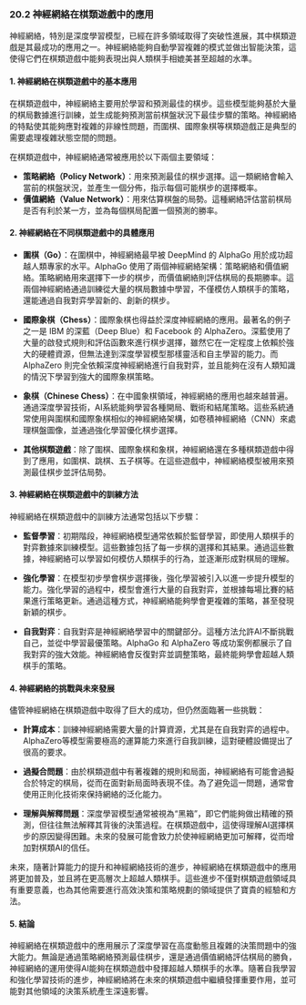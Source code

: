 ### 20.2 神經網絡在棋類遊戲中的應用

神經網絡，特別是深度學習模型，已經在許多領域取得了突破性進展，其中棋類遊戲是其最成功的應用之一。神經網絡能夠自動學習複雜的模式並做出智能決策，這使得它們在棋類遊戲中能夠表現出與人類棋手相媲美甚至超越的水準。

#### 1. 神經網絡在棋類遊戲中的基本應用

在棋類遊戲中，神經網絡主要用於學習和預測最佳的棋步。這些模型能夠基於大量的棋局數據進行訓練，並生成能夠預測當前棋盤狀況下最佳步驟的策略。神經網絡的特點使其能夠應對複雜的非線性問題，而圍棋、國際象棋等棋類遊戲正是典型的需要處理複雜狀態空間的問題。

在棋類遊戲中，神經網絡通常被應用於以下兩個主要領域：

- **策略網絡（Policy Network）**：用來預測最佳的棋步選擇。這一類網絡會輸入當前的棋盤狀況，並產生一個分佈，指示每個可能棋步的選擇概率。
- **價值網絡（Value Network）**：用來估算棋盤的局勢。這種網絡評估當前棋局是否有利於某一方，並為每個棋局配置一個預測的勝率。

#### 2. 神經網絡在不同棋類遊戲中的具體應用

- **圍棋（Go）**：在圍棋中，神經網絡最早被 DeepMind 的 AlphaGo 用於成功超越人類專家的水平。AlphaGo 使用了兩個神經網絡架構：策略網絡和價值網絡。策略網絡用來選擇下一步的棋步，而價值網絡則評估棋局的長期勝率。這兩個神經網絡通過訓練從大量的棋局數據中學習，不僅模仿人類棋手的策略，還能通過自我對弈學習新的、創新的棋步。

- **國際象棋（Chess）**：國際象棋也得益於深度神經網絡的應用。最著名的例子之一是 IBM 的深藍（Deep Blue）和 Facebook 的 AlphaZero。深藍使用了大量的啟發式規則和評估函數來進行棋步選擇，雖然它在一定程度上依賴於強大的硬體資源，但無法達到深度學習模型那樣靈活和自主學習的能力。而 AlphaZero 則完全依賴深度神經網絡進行自我對弈，並且能夠在沒有人類知識的情況下學習到強大的國際象棋策略。

- **象棋（Chinese Chess）**：在中國象棋領域，神經網絡的應用也越來越普遍。通過深度學習技術，AI系統能夠學習各種開局、戰術和結尾策略。這些系統通常使用與圍棋和國際象棋相似的神經網絡架構，如卷積神經網絡（CNN）來處理棋盤圖像，並通過強化學習優化棋步選擇。

- **其他棋類遊戲**：除了圍棋、國際象棋和象棋，神經網絡還在多種棋類遊戲中得到了應用，如圍棋、跳棋、五子棋等。在這些遊戲中，神經網絡模型被用來預測最佳棋步並評估局勢。

#### 3. 神經網絡在棋類遊戲中的訓練方法

神經網絡在棋類遊戲中的訓練方法通常包括以下步驟：

- **監督學習**：初期階段，神經網絡模型通常依賴於監督學習，即使用人類棋手的對弈數據來訓練模型。這些數據包括了每一步棋的選擇和其結果。通過這些數據，神經網絡可以學習如何模仿人類棋手的行為，並逐漸形成對棋局的理解。

- **強化學習**：在模型初步學會棋步選擇後，強化學習被引入以進一步提升模型的能力。強化學習的過程中，模型會進行大量的自我對弈，並根據每場比賽的結果進行策略更新。通過這種方式，神經網絡能夠學會更複雜的策略，甚至發現新穎的棋步。

- **自我對弈**：自我對弈是神經網絡學習中的關鍵部分。這種方法允許AI不斷挑戰自己，並從中學習最優策略。AlphaGo 和 AlphaZero 等成功案例都展示了自我對弈的強大效能。神經網絡會反復對弈並調整策略，最終能夠學會超越人類棋手的策略。

#### 4. 神經網絡的挑戰與未來發展

儘管神經網絡在棋類遊戲中取得了巨大的成功，但仍然面臨著一些挑戰：

- **計算成本**：訓練神經網絡需要大量的計算資源，尤其是在自我對弈的過程中。AlphaZero等模型需要極高的運算能力來進行自我訓練，這對硬體設備提出了很高的要求。

- **過擬合問題**：由於棋類遊戲中有著複雜的規則和局面，神經網絡有可能會過擬合於特定的棋局，從而在面對新局面時表現不佳。為了避免這一問題，通常會使用正則化技術來保持網絡的泛化能力。

- **理解與解釋問題**：深度學習模型通常被視為“黑箱”，即它們能夠做出精確的預測，但往往無法解釋其背後的決策過程。在棋類遊戲中，這使得理解AI選擇棋步的原因變得困難。未來的發展可能會致力於使神經網絡更加可解釋，從而增加對棋類AI的信任。

未來，隨著計算能力的提升和神經網絡技術的進步，神經網絡在棋類遊戲中的應用將更加普及，並且將在更高層次上超越人類棋手。這些進步不僅對棋類遊戲領域具有重要意義，也為其他需要進行高效決策和策略規劃的領域提供了寶貴的經驗和方法。

#### 5. 結論

神經網絡在棋類遊戲中的應用展示了深度學習在高度動態且複雜的決策問題中的強大能力。無論是通過策略網絡預測最佳棋步，還是通過價值網絡評估棋局的勝負，神經網絡的運用使得AI能夠在棋類遊戲中發揮超越人類棋手的水準。隨著自我學習和強化學習技術的進步，神經網絡將在未來的棋類遊戲中繼續發揮重要作用，並可能對其他領域的決策系統產生深遠影響。